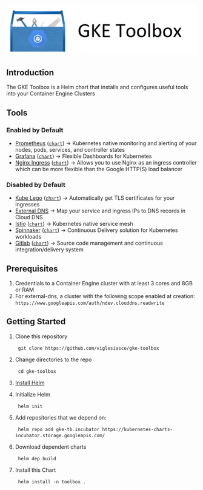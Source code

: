 ![GKE Toolbox](docs/images/logo.png)

## Introduction

The GKE Toolbox is a Helm chart that installs and configures useful tools into your Container Engine Clusters

## Tools

### Enabled by Default
- [Prometheus](https://prometheus.io/) ([`chart`](https://kubeapps.com/charts/stable/prometheus)) -> Kubernetes native monitoring and alerting of your nodes, pods, services, and controller states
- [Grafana](https://grafana.com/) ([`chart`](https://kubeapps.com/charts/stable/grafana)) -> Flexible Dashboards for Kubernetes 
- [Nginx Ingress](https://github.com/kubernetes/charts/tree/master/stable/nginx-ingress) ([`chart`](https://kubeapps.com/charts/stable/nginx-ingress)) -> Allows you to use Nginx as an ingress controller which can be more flexible than the Google HTTP(S) load balancer


### Disabled by Default
- [Kube Lego](https://github.com/jetstack/kube-lego) ([`chart`](https://kubeapps.com/charts/stable/kube-lego)) -> Automatically get TLS certificates for your ingresses
- [External DNS](https://github.com/kubernetes-incubator/external-dns) -> Map your service and ingress IPs to DNS records in Cloud DNS
- [Istio](https://istio.io) ([`chart`](https://kubeapps.com/charts/incubator/istio)) -> Kubernetes native service mesh
- [Spinnaker](https://www.spinnaker.io/) ([`chart`](https://kubeapps.com/charts/stable/spinnaker)) -> Continuous Delivery solution for Kubernetes workloads
- [Gitlab](https://gitlab.com) ([`chart`](https://docs.gitlab.com/ee/install/kubernetes/gitlab_chart.html)) -> Source code management and continuous integration/delivery system

## Prerequisites
1. Credentials to a Container Engine cluster with at least 3 cores and 8GB or RAM
1. For external-dns, a cluster with the following scope enabled at creation: `https://www.googleapis.com/auth/ndev.clouddns.readwrite`

## Getting Started

1. Clone this repository

        git clone https://github.com/viglesiasce/gke-toolbox

1. Change directories to the repo

        cd gke-toolbox

1. [Install Helm](https://github.com/kubernetes/helm/blob/master/docs/install.md#installing-the-helm-client)
1. Initialize Helm

        helm init

1. Add repositories that we depend on:

        helm repo add gke-tb.incubator https://kubernetes-charts-incubator.storage.googleapis.com/

1. Download dependent charts

        helm dep build

1. Install this Chart

        helm install -n toolbox .
